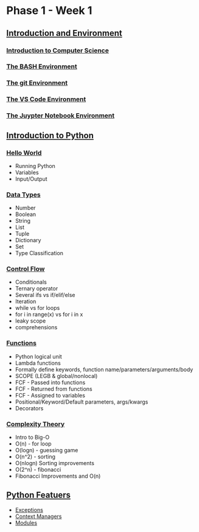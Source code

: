# Phase 1 - Week 1

## [Introduction and Environment](https://github.com/ByteAcademy-Curriculum/Data-Science/tree/master/Slides/Phase%201/Week%201/Slides/Introduction%20and%20Environment)
### [Introduction to Computer Science](https://github.com/ByteAcademy-Curriculum/Python-Full-Stack/blob/master/Slides/Phase%201/Week%201/Slides/Introduction-to-Computer-Science.md)
### [The BASH Environment](https://github.com/ByteAcademy-Curriculum/Python-Full-Stack/blob/master/Slides/Phase%201/Week%201/Slides/The-BASH-Environment.md)
### [The git Environment](https://github.com/ByteAcademy-Curriculum/Python-Full-Stack/blob/master/Slides/Phase%201/Week%201/Slides/The-git-Environment.md)
### [The VS Code Environment](https://github.com/ByteAcademy-Curriculum/Python-Full-Stack/blob/master/Slides/Phase%201/Week%201/Slides/The-VS-Code-Environment.md)
### [The Juypter Notebook Environment](https://github.com/ByteAcademy-Curriculum/Python-Full-Stack/blob/master/Slides/Phase%201/Week%201/Slides/The-VS-Code-Environment.md)

## [Introduction to Python](https://github.com/ByteAcademy-Curriculum/Data-Science/tree/master/Slides/Phase%201/Week%201/Slides/Introduction-To-Python)
### [Hello World](https://github.com/ByteAcademy-Curriculum/Data-Science/blob/master/Slides/Phase%201/Week%201/Slides/Introduction-To-Python/Hello-World.md)
* Running Python
* Variables
* Input/Output

### [Data Types](https://github.com/ByteAcademy-Curriculum/Python-Full-Stack/blob/master/Slides/Phase%201/Week%201/Slides/Data-Types.md)
* Number
* Boolean
* String
* List
* Tuple
* Dictionary
* Set
* Type Classification

### [Control Flow](https://github.com/ByteAcademy-Curriculum/Python-Full-Stack/blob/master/Slides/Phase%201/Week%201/Slides/Control-Flow.md)
* Conditionals
* Ternary operator
* Several ifs vs if/elif/else
* Iteration
* while vs for loops
* for i in range(x) vs for i in x
* leaky scope
* comprehensions

### [Functions](https://github.com/ByteAcademy-Curriculum/Python-Full-Stack/blob/master/Slides/Phase%201/Week%201/Slides/Functions.md)
* Python logical unit 
* Lambda functions
* Formally define keywords, function name/parameters/arguments/body
* SCOPE (LEGB & global/nonlocal)
* FCF - Passed into functions
* FCF - Returned from functions
* FCF - Assigned to variables
* Positional/Keyword/Default parameters, args/kwargs
* Decorators

### [Complexity Theory](https://github.com/ByteAcademy-Curriculum/Python-Full-Stack/blob/master/Slides/Phase%201/Week%201/Slides/Complexity-Theory.md)
* Intro to Big-O
* O(n) - for loop
* O(logn) - guessing game
* O(n^2) - sorting
* O(nlogn) Sorting improvements
* O(2^n) - fibonacci
* Fibonacci Improvements and O(n)

## [Python Featuers](https://github.com/ByteAcademy-Curriculum/Data-Science/tree/master/Slides/Phase%201/Week%201/Slides/Python-Features)
* [Exceptions](https://github.com/ByteAcademy-Curriculum/Python-Full-Stack/blob/master/Slides/Phase%201/Week%201/Slides/Exceptions.md)
* [Context Managers](https://github.com/ByteAcademy-Curriculum/Python-Full-Stack/blob/master/Slides/Phase%201/Week%201/Slides/Context-Managers.md)
* [Modules](https://github.com/ByteAcademy-Curriculum/Python-Full-Stack/blob/master/Slides/Phase%201/Week%201/Slides/Modules.md)
